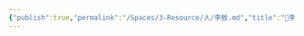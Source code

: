 ```yaml
---
{"publish":true,"permalink":"/Spaces/3-Resource/人/李敖.md","title":"🧑李敖","created":"2022-06-14","modified":"2023-03-14","published":"2025-07-29T23:04:31.617+08:00","cssclasses":""}
---
```



